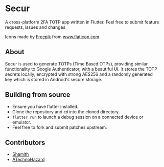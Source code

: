 # Secur

A cross-platform 2FA TOTP app written in Flutter. Feel free to submit feature requests, issues and changes.
<div>Icons made by <a href="https://www.flaticon.com/authors/freepik" title="Freepik">Freepik</a> from <a href="https://www.flaticon.com/" title="Flaticon">www.flaticon.com</a></div>

## About
Secur is used to generate TOTPs (Time Based OTPs), providing similar functionality to Google Authenticator, with a beautiful UI. It stores the TOTP secrets locally, encrypted with strong AES256 and a randomly generated key which is stored in Android's secure storage.

## Building from source
 - Ensure you have flutter installed.
 - Clone the repository and `cd` into the cloned directory.
 - `flutter run` to launch a debug session on a connected device or emulator.
 - Feel free to fork and submit patches upstream.

## Contributors
 - [Shamith](https://github.com/shamith16)
 - [ATechnoHazard](https://github.com/ATechnoHazard)